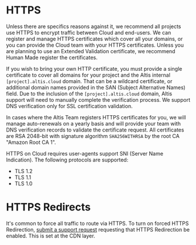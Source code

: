 # HTTPS

Unless there are specifics reasons against it, we recommend all projects use HTTPS to encrypt traffic between Cloud and end-users. We can register and manage HTTPS certificates which cover all your domains, or you can provide the Cloud team with your HTTPS certificates. Unless you are planning to use an Extended Validation certificate, we recommend Human Made register the certificates.

If you wish to bring your own HTTP certificate, you must provide a single certificate to cover all domains for your project and the Altis internal `[project].altis.cloud` domain. That can be a wildcard certificate, or additional domain names provided in the SAN (Subject Alternative Names) field. Due to the inclusion of the `[project].altis.cloud` domain, Altis support will need to manually complete the verification process. We support DNS verification only for SSL certification validation.

In cases where the Altis Team registers HTTPS certificates for you, we will manage auto-renewals on a yearly basis and will provide your team with DNS verification records to validate the certificate request. All certificates are RSA 2048-bit with signature algorithm `SHA256WITHRSA` by the root CA "Amazon Root CA 1".

HTTPS on Cloud requires user-agents support SNI (Server Name Indication). The following protocols are supported:

- TLS 1.2
- TLS 1.1
- TLS 1.0

# HTTPS Redirects

It's common to force all traffic to route via HTTPS. To turn on forced HTTPS Redirection, [submit a support request](https://docs.altis-dxp.com/guides/getting-help-with-altis/) requesting that HTTPS Redirection be enabled. This is set at the CDN layer.
